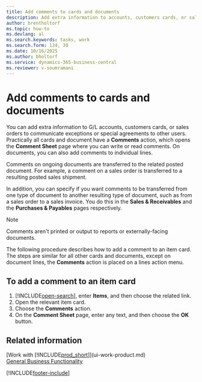 ```yaml
---
title: Add comments to cards and documents
description: Add extra information to accounts, customers cards, or sales orders to communicate agreements, such as a special price or delivery method, to other users.
author: brentholtorf
ms.topic: how-to
ms.devlang: al
ms.search.keywords: tasks, work
ms.search.form: 124, 30
ms.date: 10/16/2025
ms.author: bholtorf
ms.service: dynamics-365-business-central
ms.reviewer: v-soumramani
---
```


# Add comments to cards and documents

You can add extra information to G/L accounts, customers cards, or sales orders to communicate exceptions or special agreements to other users.
Practically all cards and document have a **Comments** action, which opens the **Comment Sheet** page where you can write or read comments. On documents, you can also add comments to individual lines.

Comments on ongoing documents are transferred to the related posted document. For example, a comment on a sales order is transferred to a resulting posted sales shipment.

In addition, you can specify if you want comments to be transferred from one type of document to another resulting type of document, such as from a sales order to a sales invoice. You do this in the **Sales & Receivables** and the **Purchases & Payables** pages respectively.

> [!NOTE]
> Comments aren't printed or output to reports or externally-facing documents.

The following procedure describes how to add a comment to an item card. The steps are similar for all other cards and documents, except on document lines, the **Comments** action is placed on a lines action menu.

## To add a comment to an item card

1. [!INCLUDE[open-search](includes/open-search.md)], enter **Items**, and then choose the related link.
2. Open the relevant item card.
3. Choose the **Comments** action.
4. On the **Comment Sheet** page, enter any text, and then choose the **OK** button.

## Related information

[Work with [!INCLUDE[prod_short](includes/prod_short.md)]](ui-work-product.md)  
[General Business Functionality](ui-across-business-areas.md)  

[!INCLUDE[footer-include](includes/footer-banner.md)]

